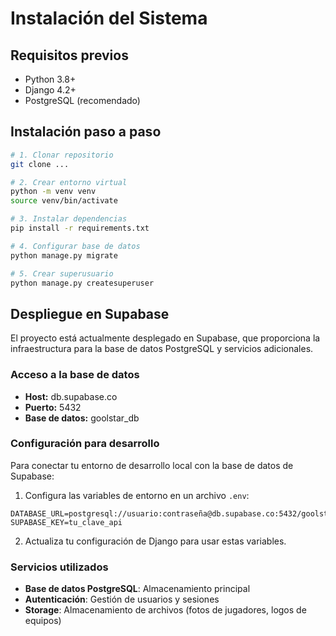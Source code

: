 # Instalación del Sistema

## Requisitos previos
- Python 3.8+
- Django 4.2+
- PostgreSQL (recomendado)

## Instalación paso a paso
```bash
# 1. Clonar repositorio
git clone ...

# 2. Crear entorno virtual
python -m venv venv
source venv/bin/activate

# 3. Instalar dependencias
pip install -r requirements.txt

# 4. Configurar base de datos
python manage.py migrate

# 5. Crear superusuario
python manage.py createsuperuser
```

## Despliegue en Supabase

El proyecto está actualmente desplegado en Supabase, que proporciona la infraestructura para la base de datos PostgreSQL y servicios adicionales.

### Acceso a la base de datos

- **Host:** db.supabase.co
- **Puerto:** 5432
- **Base de datos:** goolstar_db

### Configuración para desarrollo

Para conectar tu entorno de desarrollo local con la base de datos de Supabase:

1. Configura las variables de entorno en un archivo `.env`:

```
DATABASE_URL=postgresql://usuario:contraseña@db.supabase.co:5432/goolstar_db
SUPABASE_KEY=tu_clave_api
```

2. Actualiza tu configuración de Django para usar estas variables.

### Servicios utilizados

- **Base de datos PostgreSQL**: Almacenamiento principal
- **Autenticación**: Gestión de usuarios y sesiones
- **Storage**: Almacenamiento de archivos (fotos de jugadores, logos de equipos)
